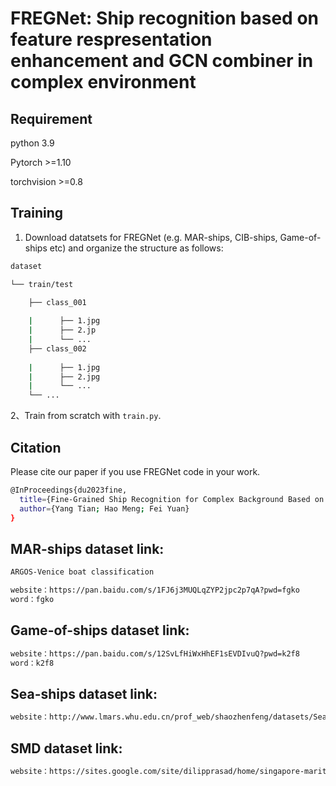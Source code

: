# FREGNet: Ship recognition based on feature respresentation enhancement and GCN combiner in complex environment

## Requirement
python 3.9

Pytorch >=1.10

torchvision >=0.8

## Training

1. Download datatsets for FREGNet (e.g. MAR-ships, CIB-ships, Game-of-ships etc) and organize the structure as follows:
```bash
dataset

└── train/test

    ├── class_001
    
    |      ├── 1.jpg    
    |      ├── 2.jp
    |      └── ...    
    ├── class_002
    
    |      ├── 1.jpg
    |      ├── 2.jpg
    |      └── ...
    └── ...
```
2、Train from scratch with `train.py`.


## Citation
Please cite our paper if you use FREGNet code in your work.
```bash
@InProceedings{du2023fine,
  title={Fine-Grained Ship Recognition for Complex Background Based on Global to Local and Progressive Learning},
  author={Yang Tian; Hao Meng; Fei Yuan}
}
```

## MAR-ships dataset link:
```bash
ARGOS-Venice boat classification

website：https://pan.baidu.com/s/1FJ6j3MUQLqZYP2jpc2p7qA?pwd=fgko  
word：fgko
```

## Game-of-ships dataset link:
```bash
website：https://pan.baidu.com/s/12SvLfHiWxHhEF1sEVDIvuQ?pwd=k2f8 
word：k2f8
```

## Sea-ships dataset link:
```bash
website：http://www.lmars.whu.edu.cn/prof_web/shaozhenfeng/datasets/SeaShips%287000%29.zip
```

## SMD dataset link:
```bash
website：https://sites.google.com/site/dilipprasad/home/singapore-maritime-dataset
```

